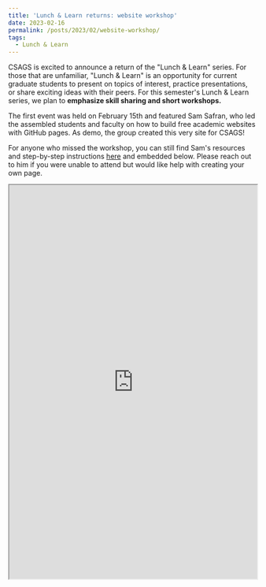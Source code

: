 ```yaml
---
title: 'Lunch & Learn returns: website workshop'
date: 2023-02-16
permalink: /posts/2023/02/website-workshop/
tags:
  - Lunch & Learn
---
```


CSAGS is excited to announce a return of the "Lunch & Learn" series. For those that are unfamiliar, "Lunch & Learn" is an opportunity for current graduate students to present on topics of interest, practice presentations, or share exciting ideas with their peers. For this semester's Lunch & Learn series, we plan to **emphasize skill sharing and short workshops.**

The first event was held on February 15th and featured Sam Safran, who led the assembled students and faculty on how to build free academic websites with GitHub pages. As demo, the group created this very site for CSAGS!

For anyone who missed the workshop, you can still find Sam's resources and step-by-step instructions [here](https://docs.google.com/document/d/1tAXi0MI4bHwEcl580hwLMn6Rw8JIhpCHEV0mRPaqadQ/edit?usp=share_link) and embedded below. Please reach out to him if you were unable to attend but would like help with creating your own page.

<iframe src="https://docs.google.com/document/d/e/2PACX-1vSN-IPtDCwTtZGvGiokas_vrecxpXNyX4qYKRGQwb0RP-8KuN1CPj459z33X6pfftdtk0LZuoNkbnJd/pub?embedded=true" height="800px" style="width:100%">

</iframe>

